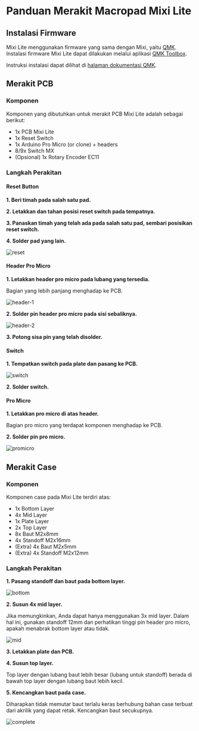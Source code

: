 # Panduan Merakit Macropad Mixi Lite

## Instalasi Firmware

Mixi Lite menggunakan firmware yang sama dengan Mixi, yaitu [QMK](https://qmk.fm/). Instalasi firmware Mixi Lite dapat
dilakukan melalui aplikasi [QMK Toolbox](https://github.com/qmk/qmk_toolbox/releases).

Instruksi instalasi dapat dilihat di [halaman dokumentasi QMK](https://docs.qmk.fm/#/newbs_flashing).

## Merakit PCB

### Komponen

Komponen yang dibutuhkan untuk merakit PCB Mixi Lite adalah sebagai berikut:
- 1x PCB Mixi Lite
- 1x Reset Switch
- 1x Arduino Pro Micro (or clone) + headers
- 8/9x Switch MX
- (Opsional) 1x Rotary Encoder EC11

### Langkah Perakitan

#### Reset Button

**1. Beri timah pada salah satu pad.**

**2. Letakkan dan tahan posisi reset switch pada tempatnya.**

**3. Panaskan timah yang telah ada pada salah satu pad, sembari posisikan reset switch.**

**4. Solder pad yang lain.**

![reset](https://media.discordapp.net/attachments/854190316465815553/866199415844503572/IMG20210718124801.jpg?width=676&height=676)

#### Header Pro Micro

**1. Letakkan header pro micro pada lubang yang tersedia.**

Bagian yang lebih panjang menghadap ke PCB.

![header-1](https://media.discordapp.net/attachments/854190316465815553/866278336140148746/IMG20210718181909.jpg?width=676&height=676)

**2. Solder pin header pro micro pada sisi sebaliknya.**

![header-2](https://media.discordapp.net/attachments/854190316465815553/866278336656834560/IMG20210718181950.jpg?width=676&height=676)

**3. Potong sisa pin yang telah disolder.**

#### Switch

**1. Tempatkan switch pada plate dan pasang ke PCB.**

![switch](https://media.discordapp.net/attachments/854190316465815553/866279062807511070/IMG-20210718-WA0012.jpg?width=901&height=676)

**2. Solder switch.**

#### Pro Micro

**1. Letakkan pro micro di atas header.**

Bagian pro micro yang terdapat komponen menghadap ke PCB.

**2. Solder pin pro micro.**

![promicro](https://media.discordapp.net/attachments/854190316465815553/866199416247812136/IMG20210718125854.jpg?width=676&height=676)

## Merakit Case

### Komponen

Komponen case pada Mixi Lite terdiri atas:
- 1x Bottom Layer
- 4x Mid Layer
- 1x Plate Layer
- 2x Top Layer
- 8x Baut M2x8mm
- 4x Standoff M2x16mm
- (Extra) 4x Baut M2x5mm
- (Extra) 4x Standoff M2x12mm

### Langkah Perakitan

**1. Pasang standoff dan baut pada bottom layer.**

![bottom](https://media.discordapp.net/attachments/854190316465815553/866199416872239105/IMG20210718130111.jpg?width=676&height=676)

**2. Susun 4x mid layer.**

Jika memungkinkan, Anda dapat hanya menggunakan 3x mid layer. Dalam hal ini, gunakan standoff 12mm dan perhatikan tinggi pin header pro micro, apakah menabrak bottom layer atau tidak.

![mid](https://media.discordapp.net/attachments/854190316465815553/866199417622102016/IMG20210718130151.jpg?width=676&height=676)

**3. Letakkan plate dan PCB.**

**4. Susun top layer.**

Top layer dengan lubang baut lebih besar (lubang untuk standoff) berada di bawah top layer dengan lubang baut lebih kecil.

**5. Kencangkan baut pada case.**

Diharapkan tidak memutar baut terlalu keras berhubung bahan case terbuat dari akrilik yang dapat retak. Kencangkan baut secukupnya.

![complete](https://media.discordapp.net/attachments/854190316465815553/866199418210353152/IMG20210718130316.jpg?width=676&height=676)
